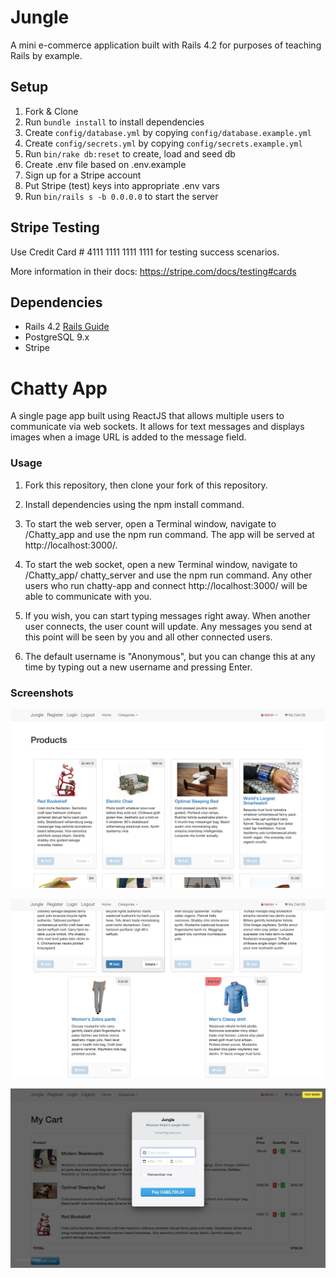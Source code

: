 # Jungle

A mini e-commerce application built with Rails 4.2 for purposes of teaching Rails by example.


## Setup

1. Fork & Clone
2. Run `bundle install` to install dependencies
3. Create `config/database.yml` by copying `config/database.example.yml`
4. Create `config/secrets.yml` by copying `config/secrets.example.yml`
5. Run `bin/rake db:reset` to create, load and seed db
6. Create .env file based on .env.example
7. Sign up for a Stripe account
8. Put Stripe (test) keys into appropriate .env vars
9. Run `bin/rails s -b 0.0.0.0` to start the server

## Stripe Testing

Use Credit Card # 4111 1111 1111 1111 for testing success scenarios.

More information in their docs: <https://stripe.com/docs/testing#cards>

## Dependencies

* Rails 4.2 [Rails Guide](http://guides.rubyonrails.org/v4.2/)
* PostgreSQL 9.x
* Stripe

Chatty App
=====================

A single page app built using ReactJS that allows multiple users to 
communicate via web sockets.  It allows for text messages and displays
images when a image URL is added to the message field.

### Usage

1. Fork this repository, then clone your fork of this repository.

2. Install dependencies using the npm install command.

3. To start the web server, open a Terminal window, navigate to /Chatty_app and use the    npm run command. The app will be served at http://localhost:3000/.

4. To start the web socket, open a new Terminal window, navigate to /Chatty_app/           chatty_server and use the npm run command. Any other users who run chatty-app and       connect http://localhost:3000/ will be able to communicate with you.

5. If you wish, you can start typing messages right away. When another user connects,      the user count will update. Any messages you send at this point will be seen by you     and all other connected users.

6. The default username is "Anonymous", but you can change this at any time by typing      out a new username and pressing Enter.

### Screenshots

!["Screenshot of product page"](https://github.com/brianeshores/jungle-rails/blob/master/docs/products_page.png)

!["Screenshot of Sold out badge"](https://github.com/brianeshores/jungle-rails/blob/master/docs/Sold_out_badge.png)

!["Screenshot of checkout page"](https://github.com/brianeshores/jungle-rails/blob/master/docs/cart_checkout.png)

